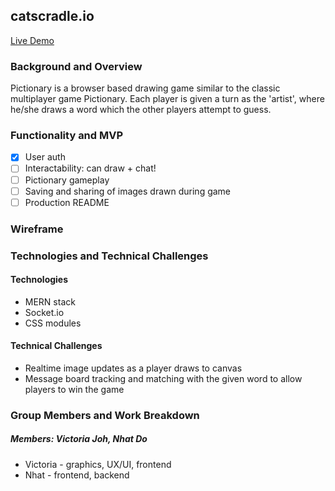 ## catscradle.io
[Live Demo]()

### Background and Overview
Pictionary is a browser based drawing game similar to the classic multiplayer game Pictionary. Each player is given a turn as the 'artist', where he/she draws a word which the other players attempt to guess. 


### Functionality and MVP
- [x] User auth
- [ ] Interactability: can draw + chat!
- [ ] Pictionary gameplay
- [ ] Saving and sharing of images drawn during game
- [ ] Production README

### Wireframe


### Technologies and Technical Challenges
#### Technologies
- MERN stack
- Socket.io
- CSS modules


#### Technical Challenges
- Realtime image updates as a player draws to canvas
- Message board tracking and matching with the given word to allow players to win the game


### Group Members and Work Breakdown
##### Members: Victoria Joh, Nhat Do
- Victoria - graphics, UX/UI, frontend
- Nhat - frontend, backend
